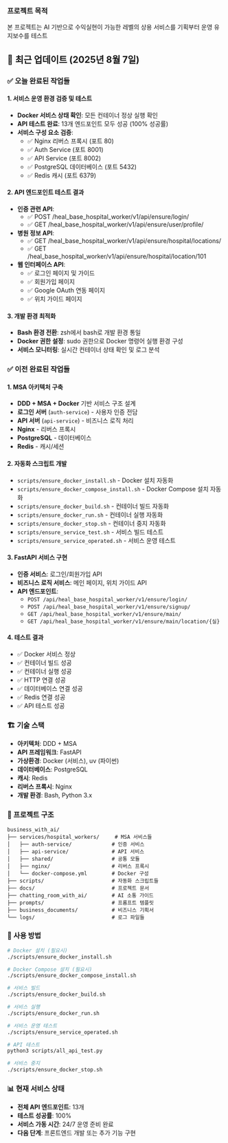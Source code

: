 ### 프로젝트 목적

본 프로젝트는 AI 기반으로 수익실현이 가능한 레벨의 상용 서비스를 기획부터 운영 유지보수를 테스트

## 🚀 최근 업데이트 (2025년 8월 7일)

### ✅ 오늘 완료된 작업들

#### 1. 서비스 운영 환경 검증 및 테스트
- **Docker 서비스 상태 확인**: 모든 컨테이너 정상 실행 확인
- **API 테스트 완료**: 13개 엔드포인트 모두 성공 (100% 성공률)
- **서비스 구성 요소 검증**:
  - ✅ Nginx 리버스 프록시 (포트 80)
  - ✅ Auth Service (포트 8001)
  - ✅ API Service (포트 8002)
  - ✅ PostgreSQL 데이터베이스 (포트 5432)
  - ✅ Redis 캐시 (포트 6379)

#### 2. API 엔드포인트 테스트 결과
- **인증 관련 API**:
  - ✅ POST /heal_base_hospital_worker/v1/api/ensure/login/
  - ✅ GET /heal_base_hospital_worker/v1/api/ensure/user/profile/
- **병원 정보 API**:
  - ✅ GET /heal_base_hospital_worker/v1/api/ensure/hospital/locations/
  - ✅ GET /heal_base_hospital_worker/v1/api/ensure/hospital/location/101
- **웹 인터페이스 API**:
  - ✅ 로그인 페이지 및 가이드
  - ✅ 회원가입 페이지
  - ✅ Google OAuth 연동 페이지
  - ✅ 위치 가이드 페이지

#### 3. 개발 환경 최적화
- **Bash 환경 전환**: zsh에서 bash로 개발 환경 통일
- **Docker 권한 설정**: sudo 권한으로 Docker 명령어 실행 환경 구성
- **서비스 모니터링**: 실시간 컨테이너 상태 확인 및 로그 분석

### ✅ 이전 완료된 작업들

#### 1. MSA 아키텍처 구축
- **DDD + MSA + Docker** 기반 서비스 구조 설계
- **로그인 서버** (`auth-service`) - 사용자 인증 전담
- **API 서버** (`api-service`) - 비즈니스 로직 처리
- **Nginx** - 리버스 프록시
- **PostgreSQL** - 데이터베이스
- **Redis** - 캐시/세션

#### 2. 자동화 스크립트 개발
- `scripts/ensure_docker_install.sh` - Docker 설치 자동화
- `scripts/ensure_docker_compose_install.sh` - Docker Compose 설치 자동화
- `scripts/ensure_docker_build.sh` - 컨테이너 빌드 자동화
- `scripts/ensure_docker_run.sh` - 컨테이너 실행 자동화
- `scripts/ensure_docker_stop.sh` - 컨테이너 중지 자동화
- `scripts/ensure_service_test.sh` - 서비스 빌드 테스트
- `scripts/ensure_service_operated.sh` - 서비스 운영 테스트

#### 3. FastAPI 서비스 구현
- **인증 서비스**: 로그인/회원가입 API
- **비즈니스 로직 서비스**: 메인 페이지, 위치 가이드 API
- **API 엔드포인트**:
  - `POST /api/heal_base_hospital_worker/v1/ensure/login/`
  - `POST /api/heal_base_hospital_worker/v1/ensure/signup/`
  - `GET /api/heal_base_hospital_worker/v1/ensure/main/`
  - `GET /api/heal_base_hospital_worker/v1/ensure/main/location/{실}`

#### 4. 테스트 결과
- ✅ Docker 서비스 정상
- ✅ 컨테이너 빌드 성공
- ✅ 컨테이너 실행 성공
- ✅ HTTP 연결 성공
- ✅ 데이터베이스 연결 성공
- ✅ Redis 연결 성공
- ✅ API 테스트 성공

### 🏗️ 기술 스택
- **아키텍처**: DDD + MSA
- **API 프레임워크**: FastAPI
- **가상환경**: Docker (서비스), uv (파이썬)
- **데이터베이스**: PostgreSQL
- **캐시**: Redis
- **리버스 프록시**: Nginx
- **개발 환경**: Bash, Python 3.x

### 📂 프로젝트 구조
```
business_with_ai/
├── services/hospital_workers/     # MSA 서비스들
│   ├── auth-service/             # 인증 서비스
│   ├── api-service/              # API 서비스
│   ├── shared/                   # 공통 모듈
│   ├── nginx/                    # 리버스 프록시
│   └── docker-compose.yml        # Docker 구성
├── scripts/                      # 자동화 스크립트들
├── docs/                         # 프로젝트 문서
├── chatting_room_with_ai/        # AI 소통 가이드
├── prompts/                      # 프롬프트 템플릿
├── business_documents/           # 비즈니스 기획서
└── logs/                         # 로그 파일들
```

### 🚀 사용 방법
```bash
# Docker 설치 (필요시)
./scripts/ensure_docker_install.sh

# Docker Compose 설치 (필요시)
./scripts/ensure_docker_compose_install.sh

# 서비스 빌드
./scripts/ensure_docker_build.sh

# 서비스 실행
./scripts/ensure_docker_run.sh

# 서비스 운영 테스트
./scripts/ensure_service_operated.sh

# API 테스트
python3 scripts/all_api_test.py

# 서비스 중지
./scripts/ensure_docker_stop.sh
```

### 📊 현재 서비스 상태
- **전체 API 엔드포인트**: 13개
- **테스트 성공률**: 100%
- **서비스 가동 시간**: 24/7 운영 준비 완료
- **다음 단계**: 프론트엔드 개발 또는 추가 기능 구현



